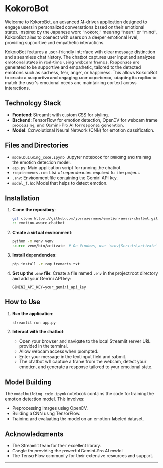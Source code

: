# KokoroBot

Welcome to KokoroBot, an advanced AI-driven application designed to engage users in personalized conversations based on their emotional states. Inspired by the Japanese word "Kokoro," meaning "heart" or "mind", KokoroBot aims to connect with users on a deeper emotional level, providing supportive and empathetic interactions.

KokoroBot features a user-friendly interface with clear message distinction and a seamless chat history. The chatbot captures user input and analyzes emotional states in real-time using webcam frames. Responses are generated to be supportive and empathetic, tailored to the detected emotions such as sadness, fear, anger, or happiness. This allows KokoroBot to create a supportive and engaging user experience, adapting its replies to match the user's emotional needs and maintaining context across interactions.



## Technology Stack

- **Frontend**: Streamlit with custom CSS for styling.
- **Backend**: TensorFlow for emotion detection, OpenCV for webcam frame processing, and Gemini-Pro AI for response generation.
- **Model**: Convolutional Neural Network (CNN) for emotion classification.

## Files and Directories

- `modelbuilding_code.ipynb`: Jupyter notebook for building and training the emotion detection model.
- `app.py`: Main application script for running the chatbot.
- `requirements.txt`: List of dependencies required for the project.
- `.env`: Environment file containing the Gemini API key.
- `model_f.h5`: Model that helps to detect emotion.

## Installation

1. **Clone the repository**:
   ```bash
   git clone https://github.com/yourusername/emotion-aware-chatbot.git
   cd emotion-aware-chatbot
   ```

2. **Create a virtual environment**:
   ```bash
   python -m venv venv
   source venv/bin/activate  # On Windows, use `venv\Scripts\activate`
   ```

3. **Install dependencies**:
   ```bash
   pip install -r requirements.txt
   ```

4. **Set up the `.env` file**:
   Create a file named `.env` in the project root directory and add your Gemini API key:
   ```
   GEMINI_API_KEY=your_gemini_api_key
   ```

## How to Use

1. **Run the application**:
   ```bash
   streamlit run app.py
   ```

2. **Interact with the chatbot**:
   - Open your browser and navigate to the local Streamlit server URL provided in the terminal.
   - Allow webcam access when prompted.
   - Enter your message in the text input field and submit.
   - The chatbot will capture a frame from the webcam, detect your emotion, and generate a response tailored to your emotional state.

## Model Building

The `modelbuilding_code.ipynb` notebook contains the code for training the emotion detection model. This involves:

- Preprocessing images using OpenCV.
- Building a CNN using TensorFlow.
- Training and evaluating the model on an emotion-labeled dataset.


## Acknowledgments

- The Streamlit team for their excellent library.
- Google for providing the powerful Gemini-Pro AI model.
- The TensorFlow community for their extensive resources and support.
---

